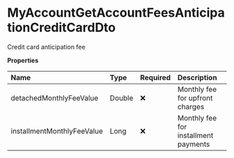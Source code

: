 # MyAccountGetAccountFeesAnticipationCreditCardDto

Credit card anticipation fee

**Properties**

| Name                       | Type   | Required | Description                          |
| :------------------------- | :----- | :------- | :----------------------------------- |
| detachedMonthlyFeeValue    | Double | ❌       | Monthly fee for upfront charges      |
| installmentMonthlyFeeValue | Long   | ❌       | Monthly fee for installment payments |

<!-- This file was generated by liblab | https://liblab.com/ -->

